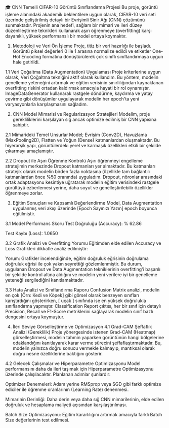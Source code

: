 🎓 CNN Temelli CIFAR-10 Görüntü Sınıflandırma Projesi
Bu proje, görüntü işleme alanındaki akademik beklentilere uygun olarak, CIFAR-10 veri seti üzerinde geliştirilmiş detaylı bir Evrişimli Sinir Ağı (CNN) çözümünü sunmaktadır. 
Projenin ana hedefi, sağlam bir mimari ve ileri düzey düzenlileştirme teknikleri kullanarak aşırı öğrenmeye (overfitting) karşı dayanıklı, yüksek performanslı bir model ortaya koymaktır.

1. Metodoloji ve Veri Ön İşleme
Proje, titiz bir veri hazırlığı ile başladı.
 Görüntü piksel değerleri 0 ile 1 arasına normalize edildi ve etiketler One-Hot Encoding formatına dönüştürülerek çok sınıflı sınıflandırmaya uygun hale getirildi.

1.1 Veri Çoğaltma (Data Augmentation) Uygulaması
Proje kriterlerine uygun olarak, Veri Çoğaltma tekniğini aktif olarak kullandım. Bu yöntem, modelin genelleme yeteneğini artırmak ve eğitim verisinin sınırlılığından kaynaklanan overfitting riskini ortadan kaldırmak amacıyla hayati bir rol oynamıştır. ImageDataGenerator kullanarak rastgele döndürme, kaydırma ve yatay çevirme gibi dönüşümler uygulayarak modelin her epoch'ta yeni varyasyonlarla karşılaşmasını sağladım.

2. CNN Model Mimarisi ve Regularizasyon Stratejileri
Modelim, proje gerekliliklerini karşılayan sığ ancak optimize edilmiş bir CNN yapısına sahiptir.

2.1 Mimarideki Temel Unsurlar
Model; Evrişim (Conv2D), Havuzlama (MaxPooling2D), Flatten ve Yoğun (Dense) katmanlardan oluşmaktadır.
Bu hiyerarşik yapı, görüntülerdeki yerel ve karmaşık özellikleri etkili bir şekilde çıkarmayı amaçlamıştır.

2.2 Dropout ile Aşırı Öğrenme Kontrolü
Aşırı öğrenmeyi engelleme stratejimin merkezinde Dropout katmanları yer almaktadır. 
Bu katmanları stratejik olarak modelin birden fazla noktasına (özellikle tam bağlantılı katmanlardan önce %50 oranında) uyguladım. 
Dropout, nöronlar arasındaki ortak adaptasyonu kesintiye uğratarak modelin eğitim verisindeki rastgele gürültüyü ezberlemesi yerine, daha soyut ve genelleştirilebilir özellikler öğrenmeye zorlar.

3. Eğitim Sonuçları ve Kapsamlı Değerlendirme
Model, Data Augmentation uygulanmış veri akışı üzerinde [Epoch Sayınızı Yazın] epoch boyunca eğitilmiştir.

3.1 Model Performans Skoru
Test Doğruluğu (Accuracy): % 62.86

Test Kaybı (Loss): 1.0650

3.2 Grafik Analizi ve Overfitting Yorumu
Eğitimden elde edilen Accuracy ve Loss Grafikleri dikkatle analiz edilmiştir:

Yorum: Grafikler incelendiğinde, eğitim doğruluk eğrisinin doğrulama doğruluk eğrisi ile çok yakın seyrettiği gözlemlenmiştir. 
Bu durum, uygulanan Dropout ve Data Augmentation tekniklerinin overfitting'i başarılı bir şekilde kontrol altına aldığını ve modelin yeni verilere iyi bir genelleme yeteneği sergilediğini kanıtlamaktadır.

3.3 Hata Analizi ve Sınıflandırma Raporu
Confusion Matrix analizi, modelin en çok [Örn: Kedi ve Köpek] gibi görsel olarak benzeyen sınıfları karıştırdığını gösterirken, [ uçak ] sınıfında ise en yüksek doğrulukla sınıflandırma yapmıştır.
Classification Report çıktısı, her bir sınıf için detaylı Precision, Recall ve F1-Score metriklerini sağlayarak modelin sınıf bazlı dengesini ortaya koymuştur.

4. İleri Seviye Görselleştirme ve Optimizasyon
4.1 Grad-CAM Şeffaflık Analizi (Gereklilik)
Proje yönergesinde istenen Grad-CAM (Heatmap) görselleştirmesi, modelin tahmin yaparken görüntünün hangi bölgelerine odaklandığını kanıtlayarak karar verme sürecini şeffaflaştırmaktadır. Bu, modelin yalnızca doğru sonucu vermekle kalmayıp, mantıksal olarak doğru nesne özelliklerine baktığını gösterir.

4.2 Gelecek Çalışmalar ve Hiperparametre Optimizasyonu
Model performansını daha da ileri taşımak için Hiperparametre Optimizasyonu üzerinde çalışılacaktır. Planlanan adımlar şunlardır:

Optimizer Denemeleri: Adam yerine RMSprop veya SGD gibi farklı optimize ediciler ile öğrenme oranlarının (Learning Rate) denenmesi.

Mimarinin Derinliği: Daha derin veya daha sığ CNN mimarilerinin, elde edilen doğruluk ve hesaplama maliyeti açısından karşılaştırılması.

Batch Size Optimizasyonu: Eğitim kararlılığını artırmak amacıyla farklı Batch Size değerlerinin test edilmesi.

